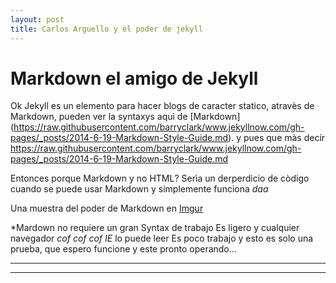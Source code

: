 ```yaml
---
layout: post
title: Carlos Arguello y el poder de jekyll
---
```


# Markdown el amigo de Jekyll

Ok Jekyll es un elemento para hacer blogs de caracter statico, atravès de Markdown, pueden ver la syntaxys aquì de [Markdown] (https://raw.githubusercontent.com/barryclark/www.jekyllnow.com/gh-pages/_posts/2014-6-19-Markdown-Style-Guide.md). y pues que màs decir <https://raw.githubusercontent.com/barryclark/www.jekyllnow.com/gh-pages/_posts/2014-6-19-Markdown-Style-Guide.md>

Entonces porque Markdown y no HTML? Serìa un derperdicio de còdigo cuando se puede usar Markdown y simplemente funciona _daa_

Una muestra del poder de Markdown en [Imgur](http://i.imgur.com/bFqcdwk.png)

*Mardown no requiere un gran Syntax de trabajo
Es ligero y cualquier navegador _cof cof cof_ _IE_ lo puede leer
Es poco trabajo y esto es solo una prueba, que espero funcione y este pronto operando...

----
****
